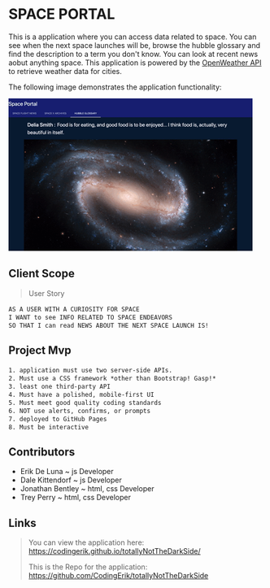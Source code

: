 # SPACE PORTAL

This is a application where you can access data related to space. You can see when the next space launches will be, browse the hubble glossary and find the description to a term you don't know.
You can look at recent news aobut anything space. This application is powered by the [OpenWeather API](https://openweathermap.org/api) to retrieve weather data for cities.

The following image demonstrates the application functionality:

![demo](./assets/demo/spacePortalDemo.gif)

## Client Scope

>User Story

```
AS A USER WITH A CURIOSITY FOR SPACE
I WANT to see INFO RELATED TO SPACE ENDEAVORS  
SO THAT I can read NEWS ABOUT THE NEXT SPACE LAUNCH IS! 
```

## Project Mvp

```
1. application must use two server-side APIs.
2. Must use a CSS framework *other than Bootstrap! Gasp!* 
3. least one third-party API 
4. Must have a polished, mobile-first UI 
5. Must meet good quality coding standards 
6. NOT use alerts, confirms, or prompts 
7. deployed to GitHub Pages
8. Must be interactive 
```


## Contributors

- Erik De Luna ~ js Developer 
- Dale Kittendorf ~ js Developer
- Jonathan Bentley ~ html, css Developer
- Trey Perry ~ html, css Developer

## Links

> You can view the application here: https://codingerik.github.io/totallyNotTheDarkSide/
>
> This is the Repo for the application: https://github.com/CodingErik/totallyNotTheDarkSide
